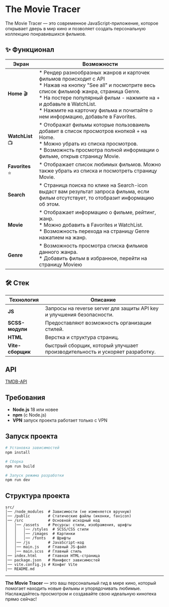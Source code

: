 # The Movie Tracer
The Movie Tracer — это современное JavaScript-приложение, которое открывает дверь в мир кино и позволяет создать персональную коллекцию понравившихся фильмов.

## ✨ Функционал

| Экран | Возможности |
|-------|-------------|
| **Home** 🎬 | * Рендер разнообразных жанров и карточек фильмов происходит с API <br>* Нажав на кнопку "See all" и посмотрите весь список фильмоф жанра, страница Genre.<br>* На постере популярный фильм - нажмите на + и добавьте в WatchList. <br>* Нажмите на карточку фильма и почитайте о нем информацию, добавьте в Favorites.|
| **WatchList** 📺 | * Отображат фильмы которые пользоваиель добавит в список просмотров кнопкой + на Home.<br>* Можно убрать из списка просмотров.<br>* Возможнсть просмотра полной информации о фильме, открыв страницу Movie.|
| **Favorites** ⭐ |* Отображает список любимых фильмов. Можно также убрать из списка и посмотреть страницу Movie.|
| **Search** |* Страница поиска по клике на Search-icon выдаст вам результат запроса фильма, если фильм отсутствует, то отобразит информацию об этом.|
| **Movie** | * Отображает информацию о фильме, рейтинг, жанр.<br>* Можно добавить в Favorites и WatchList. <br>* Возможность перехода на страницу Genre нажатием на жанр.|
| **Genre** | * Возможность просмотра списка фильмов данного жанра.<br>* Добавить фильм в избранное, перейти на страницу Movieю |

## 🛠 Стек

| Технология | Описание |
|------------|-------|
| **JS** | Запросы на reverse server для защиты API key и улучшения безопасности. |
| **SCSS-модули** | Предоставляют возможность организации стилей. |
| **HTML** | Верстка и структура страниц. |
| **Vite-сборщик** | быстрый сборщик, который улучшает производительность и ускоряет разработку. |

## API
[TMDB-API](https://www.themoviedb.org/movie/611251)

## Требования

- **Node.js** 18 или новее
- **npm** (с Node.js)
- **VPN** запуск проекта работает только с VPN

## Запуск проекта

```bash
# Установка зависимостей
npm install

# Cборка
npm run build

# Запуск режима разработки
npm run dev
```
## Структура проекта

```
src/
│── /node_modules  # Зависимости (не изменяется вручную)
│── /public        # Статические файлы (иконки, favicon)
│── /src           # Основной исходный код
│   │── /assets    # Ресурсы: стили, изображения, шрифты
│   │   │── /styles  # SCSS/CSS стили
│   │   │── /images  # Картинки
│   │   │── /fonts   # Шрифты
│   │── /js        # JavaScript-код
│   │── main.js    # Главный JS-файл
│   │── main.scss  # Главный стиль
│── index.html     # Главная HTML-страница
│── package.json   # Манифест зависимостей
│── vite.config.js # Конфиг Vite
│── README.md 
```
---
**The Movie Tracer** — это ваш персональный гид в мире кино, который помогает находить новые фильмы и упорядочивать любимые. Наслаждайтесь просмотром и создавайте свою идеальную кинотека прямо сейчас!
